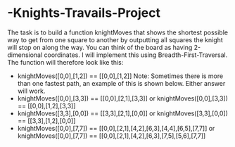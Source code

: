 # -Knights-Travails-Project
The task is to build a function knightMoves that shows the shortest possible way to get from one square to another by outputting all squares the knight will stop on along the way.
You can think of the board as having 2-dimensional coordinates.
I will implement this using Breadth-First-Traversal. The function will therefore look like this:
- knightMoves([0,0],[1,2]) == [[0,0],[1,2]]
Note: Sometimes there is more than one fastest path, an example of this is shown below. Either answer will work.
- knightMoves([0,0],[3,3]) == [[0,0],[2,1],[3,3]] or knightMoves([0,0],[3,3]) == [[0,0],[1,2],[3,3]]
- knightMoves([3,3],[0,0]) == [[3,3],[2,1],[0,0]] or knightMoves([3,3],[0,0]) == [[3,3],[1,2],[0,0]]
- knightMoves([0,0],[7,7]) == [[0,0],[2,1],[4,2],[6,3],[4,4],[6,5],[7,7]] or knightMoves([0,0],[7,7]) == [[0,0],[2,1],[4,2],[6,3],[7,5],[5,6],[7,7]]

